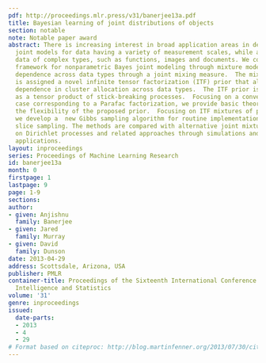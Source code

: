 ```yaml
---
pdf: http://proceedings.mlr.press/v31/banerjee13a.pdf
title: Bayesian learning of joint distributions of objects
section: notable
note: Notable paper award
abstract: There is increasing interest in broad application areas in defining flexible
  joint models for data having a variety of measurement scales, while also allowing
  data of complex types, such as functions, images and documents. We consider a general
  framework for nonparametric Bayes joint modeling through mixture models that incorporate
  dependence across data types through a joint mixing measure.  The mixing measure
  is assigned a novel infinite tensor factorization (ITF) prior that allows flexible
  dependence in cluster allocation across data types.  The ITF prior is formulated
  as a tensor product of stick-breaking processes.  Focusing on a convenient special
  case corresponding to a Parafac factorization, we provide basic theory justifying
  the flexibility of the proposed prior.  Focusing on ITF mixtures of product kernels,
  we develop a  new Gibbs sampling algorithm for routine implementation relying on
  slice sampling. The methods are compared with alternative joint mixture models based
  on Dirichlet processes and related approaches through simulations and real data
  applications.
layout: inproceedings
series: Proceedings of Machine Learning Research
id: banerjee13a
month: 0
firstpage: 1
lastpage: 9
page: 1-9
sections: 
author:
- given: Anjishnu
  family: Banerjee
- given: Jared
  family: Murray
- given: David
  family: Dunson
date: 2013-04-29
address: Scottsdale, Arizona, USA
publisher: PMLR
container-title: Proceedings of the Sixteenth International Conference on Artificial
  Intelligence and Statistics
volume: '31'
genre: inproceedings
issued:
  date-parts:
  - 2013
  - 4
  - 29
# Format based on citeproc: http://blog.martinfenner.org/2013/07/30/citeproc-yaml-for-bibliographies/
---
```

